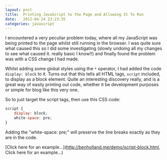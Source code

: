 ```yaml
---
layout: post
title:  Printing JavaScript to the Page and Allowing It To Run
date:   2012-04-24 23:23:35
categories: javascript
---
```


I encountered a very peculiar problem today, where all my JavaScript was being printed to the page whilst still running in the browser. I was quite sure what caused this so I did some investigating (slowly undoing all my changes to see what caused it. really basic I know!!) and finally found the problem was with a CSS change I had made.

Whilst adding some global styles using the `*` operator, I had added the code `display: block` to it. Turns out that this tells all HTML tags, `script` included, to display as a block element. Quite an interesting discovery really, and is a great way of easily printing out code, whether it be development purposes or simple for blog like this very one.

So to just target the script tags, then use this CSS code:

```javascript
script {
    display: block;
    white-space: pre;
}
```

Adding the "white-space: pre;" will preserve the line breaks exactly as they are in the code.

[Click here for an example...](http://benholland.me/demo/script-block.html, Click here for an example...)
